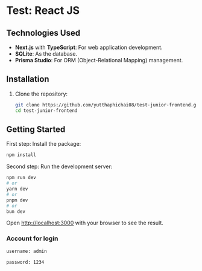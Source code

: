 # Test: React JS

## Technologies Used

- **Next.js** with **TypeScript**: For web application development.
- **SQLite**: As the database.
- **Prisma Studio**: For ORM (Object-Relational Mapping) management.

## Installation

1. Clone the repository:
   ```bash
   git clone https://github.com/yutthaphichai08/test-junior-frontend.git
   cd test-junior-frontend
   ```

## Getting Started

First step: Install the package:

```bash
npm install
```

Second step: Run the development server:

```bash
npm run dev
# or
yarn dev
# or
pnpm dev
# or
bun dev
```

Open [http://localhost:3000](http://localhost:3000) with your browser to see the result.

### Account for login

```bash
username: admin

password: 1234
```
